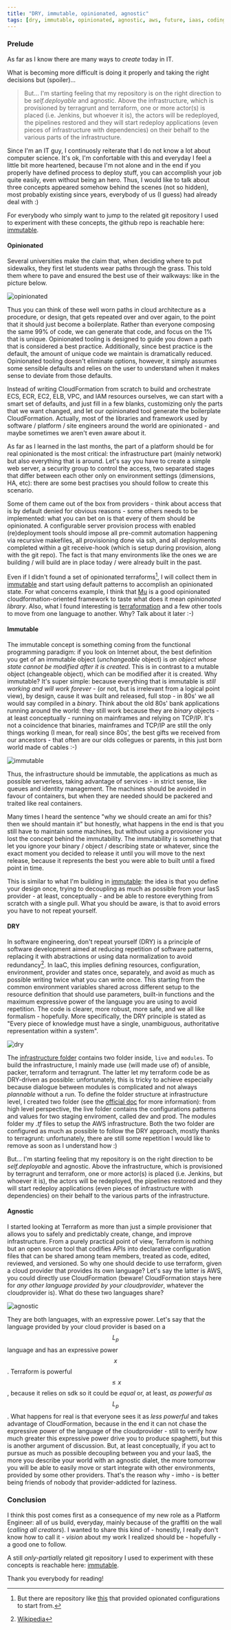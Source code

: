 ```yaml
---
title: "DRY, immutable, opinionated, agnostic"
tags: [dry, immutable, opinionated, agnostic, aws, future, iaas, coding, erlangen, bayern, germany]
---
```


### Prelude
As far as I know there are many ways to *create* today in IT.

What is becoming more difficult is doing it properly and taking the right decisions but (spoiler)... 

> But... I'm starting feeling that my repository is on the right direction to be *self.deployable* and agnostic. Above the infrastructure, which is provisioned by terragrunt and terraform, one or more actor(s) is placed (i.e. Jenkins, but whoever it is), the actors will be redeployed, the pipelines restored and they will start redeploy applications (even pieces of infrastructure with dependencies) on their behalf to the various parts of the infrastructure.

Since I'm an IT guy, I continuosly reiterate that I do not know a lot about computer science. It's ok, I'm confortable with this and everyday I feel a little bit more heartened, because I'm not alone and in the end if you properly have defined process to deploy stuff, you can accomplish your job quite easily, even without being an hero. Thus, I would like to talk about three concepts appeared somehow behind the scenes (not so hidden), most probably existing since years, everybody of us (I guess) had already deal with :)

For everybody who simply want to jump to the related git repository I used to experiment with these concepts, the github repo is reachable here: [immutable](https://github.com/made2591/immutable).

#### Opinionated
Several universities make the claim that, when deciding where to put sidewalks, they first let students wear paths through the grass. This told them where to pave and ensured the best use of their walkways: like in the picture below.

![opinionated](https://i.imgur.com/euEnC9n.jpg)

Thus you can think of these well worn paths in cloud architecture as a procedure, or design, that gets repeated over and over again, to the point that it should just become a boilerplate. Rather than everyone composing the same 99% of code, we can generate that code, and focus on the 1% that is unique. Opinionated tooling is designed to guide you down a path that is considered a best practice. Additionally, since best practice is the default, the amount of unique code we maintain is dramatically reduced. Opinionated tooling doesn't eliminate options, however, it simply assumes some sensible defaults and relies on the user to understand when it makes sense to deviate from those defaults.

Instead of writing CloudFormation from scratch to build and orchestrate ECS, ECR, EC2, ELB, VPC, and IAM resources ourselves, we can start with a smart set of defaults, and just fill in a few blanks, customizing only the parts that we want changed, and let our opinionated tool generate the boilerplate CloudFormation. Actually, most of the libraries and framework used by software / platform / site engineers around the world are opinionated - and maybe sometimes we aren't even aware about it.

As far as I learned in the last months, the part of a platform should be for real opinionated is the most critical: the infrastructure part (mainly network) but also everything that is around. Let's say you have to create a simple web server, a security group to control the access, two separated stages that differ between each other only on environment settings (dimensions, HA, etc): there are some best practises you should follow to create this scenario. 

Some of them came out of the box from providers - think about access that is by default denied for obvious reasons - some others needs to be implemented: what you can bet on is that every of them should be opinionated. A configurable server provision process with enabled (re)deployment tools should impose all pre-commit automation happening via recursive makefiles, all provisioning done via ssh, and all deployments completed within a git receive-hook (which is setup during provision, along with the git repo). The fact is that many environments like the ones we are building / will build are in place today / were already built in the past.

Even if I didn't found a set of opinionated terraforms[^opin], I will collect them in [immutable](https://github.com/made2591/immutable) and start using default patterns to accomplish an opinionated state. For what concerns example, I think that [Mu](https://getmu.io/) is a good opinionated cloudformation-oriented framework to taste what does it mean *opinionated library*. Also, what I found interesting is [terraformation](https://github.com/dtan4/terraforming) and a few other tools to move from one language to another. Why? Talk about it later :-)

#### Immutable
The immutable concept is something coming from the functional programming paradigm: if you look on Internet about, the best definition you get of an immutable object (*unchangeable* object) is *an object whose state cannot be modified after it is created*. This is in contrast to a mutable object (changeable object), which can be modified after it is created. Why immutable? It's super simple: because everything that is immutable is *still working and will work forever* - (or not, but is irrelevant from a logical point view), by design, cause it was built and released, full stop - in 80s' we all would say compiled in a *binary*. Think about the old 80s' bank applications running around the world: they still work because they are *binary* objects - at least conceptually - running on mainframes and relying on TCP/IP. It's not a coincidence that binaries, mainframes and TCP/IP are still the only things working (I mean, for real) since 80s', the best gifts we received from our ancestors - that often are our olds collegues or parents, in this just born world made of cables :-)

![immutable](https://i.imgur.com/bIPCBmG.jpg)

Thus, the infrastructure should be immutable, the applications as much as possible serverless, taking advantage of services - in strict sense, like queues and identity management. The machines should be avoided in favour of containers, but when they are needed should be packered and traited like real containers.

Many times I heard the sentence "why we should create an ami for this? then we should mantain it" but honestly, what happens in the end is that you still have to maintain some machines, but without using a provisioner you lost the concept behind the immutability. The immutability is something that let you ignore your binary / object / describing state or whatever, since the exact moment you decided to release it until you will move to the next release, because it represents the best you were able to built until a fixed point in time.

This is similar to what I'm building in [immutable](https://github.com/made2591/immutable): the idea is that you define your design once, trying to decoupling as much as possible from your IasS provider - at least, conceptually - and be able to restore everything from scratch with a single pull. What you should be aware, is that to avoid errors you have to not repeat yourself.

#### DRY
In software engineering, don't repeat yourself (DRY) is a principle of software development aimed at reducing repetition of software patterns, replacing it with abstractions or using data normalization to avoid redundancy[^wiki]. In IaaC, this implies defining resources, configuration, environment, provider and states once, separately, and avoid as much as possible writing twice what you can write once. This starting from the common environment variables shared across different setup to the resource definition that should use parameters, built-in functions and the maximum expressive power of the language you are using to avoid repetition. The code is clearer, more robust, more safe, and we all like formalism - hopefully. More specifically, the DRY principle is stated as "Every piece of knowledge must have a single, unambiguous, authoritative representation within a system".

![dry](https://i.imgur.com/RbFzUWe.jpg)

The [infrastructure folder](https://github.com/made2591/immutable/tree/master/infrastructure) contains two folder inside, ```live``` and ```modules```. To build the infrastructure, I mainly made use (will made use of) of ansible, packer, terraform and terragrunt. The latter let my terraform code be as DRY-driven as possible: unfortunately, this is tricky to achieve especially because dialogue between modules is complicated and not always *plannable* without a run. To define the folder structure at infrastructure level, I created two folder (see the [official doc](https://www.gruntwork.io/) for more information): from high level perspective, the live folder contains the configurations patterns and values for two staging enviroment, called dev and prod. The modules folder my *.tf* files to setup the AWS infrastructure. Both the two folder are configured as much as possible to follow the DRY approach, mostly thanks to terragrunt: unfortunately, there are still some repetition I would like to remove as soon as I understand how :) 

But... I'm starting feeling that my repository is on the right direction to be *self.deployable* and agnostic. Above the infrastructure, which is provisioned by terragrunt and terraform, one or more actor(s) is placed (i.e. Jenkins, but whoever it is), the actors will be redeployed, the pipelines restored and they will start redeploy applications (even pieces of infrastructure with dependencies) on their behalf to the various parts of the infrastructure.

#### Agnostic
I started looking at Terraform as more than just a simple provisioner that allows you to safely and predictably create, change, and improve infrastructure.
From a purely practical point of view, Terraform is nothing but an open source tool that codifies APIs into declarative configuration files that can be shared among team members, treated as code, edited, reviewed, and versioned. So why one should decide to use terraform, given a cloud provider that provides its own language? Let's say the latter is AWS, you could directly use CloudFormation (beware! CloudFormation stays here for *any other language provided by your cloudprovider*, whatever the cloudprovider is). What do these two languages ​​share?

![agnostic](https://i.imgur.com/uhpBCNj.jpg)

They are both languages, with an expressive power. Let's say that the language provided by your cloud provider is based on a $$L_p$$ language and has an expressive power $$x$$. Terraform is powerful $$\leq x$$, because it relies on sdk so it could be *equal* or, at least, *as powerful as* $$L_p$$. What happens for real is that everyone sees it as *less powerful* and takes advantage of CloudFormation, because in the end it can not chase the expressive power of the language of the cloudprovider - still to verify how much greater this expressive power drive you to produce spaghetti, but this is another argument of discussion.
But, at least conceptually, if you act to pursue as much as possible decoupling between you and your IaaS, the more you describe your world with an agnostic dialet, the more tomorrow you will be able to easily move or start integrate with other environments, provided by some other providers. That's the reason why - imho - is better being friends of nobody that provider-addicted for laziness.

### Conclusion
I think this post comes first as a consequence of my new role as a Platform Engineer: all of us build, everyday, mainly because of the graffiti on the wall (*calling all creators*). I wanted to share this kind of - honestly, I really don't know how to call it - *vision* about my work I realized should be - hopefully - a good one to follow.

A still *only-partially* related git repository I used to experiment with these concepts is reachable here: [immutable](https://github.com/made2591/immutable).

Thank you everybody for reading!

[^opin]: But there are repository like [this](https://github.com/GovTechSG/terraform-aws-vpc) that provided opionated configurations to start from.
[^wiki]: [Wikipedia](https://en.wikipedia.org/wiki/Don%27t_repeat_yourself)